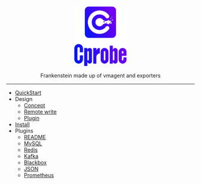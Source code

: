 <p align="center">
  <a href="https://github.com/cprobe/cprobe">
    <img src="misc/img/Cprobe_L_V.png" alt="cprobe logo" width="140" />
  </a>
</p>

<p align="center">
  Frankenstein made up of vmagent and exporters
</p>

<hr />

- [QuickStart](https://github.com/cprobe/cprobe/issues/4)
- Design
  - [Concept](https://github.com/cprobe/cprobe/issues/1)
  - [Remote write](https://github.com/cprobe/cprobe/issues/2)
  - [Plugin](https://github.com/cprobe/cprobe/issues/3)
- [Install](https://github.com/cprobe/cprobe/issues/5)
- Plugins
  - [README](https://github.com/cprobe/cprobe/issues/12)
  - [MySQL](conf.d/mysql/doc)
  - [Redis](conf.d/redis/doc)
  - [Kafka](conf.d/kafka/doc)
  - [Blackbox](conf.d/blackbox/doc)
  - [JSON](conf.d/json/doc)
  - [Prometheus](conf.d/prometheus/doc)